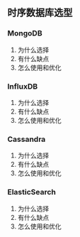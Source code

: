 ## 时序数据库选型

### MongoDB

1. 为什么选择
2. 有什么缺点
3. 怎么使用和优化

### InfluxDB

1. 为什么选择
2. 有什么缺点
3. 怎么使用和优化

### Cassandra

1. 为什么选择
2. 有什么缺点
3. 怎么使用和优化

### ElasticSearch

1. 为什么选择
2. 有什么缺点
3. 怎么使用和优化

